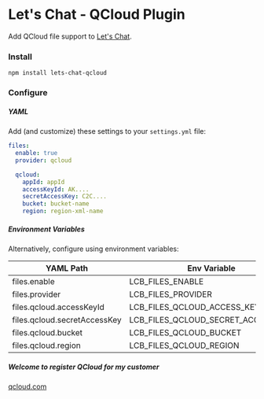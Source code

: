 # Let's Chat - QCloud Plugin

Add QCloud file support to [Let's Chat](http://sdelements.github.io/lets-chat/).

### Install

```
npm install lets-chat-qcloud
```

### Configure

##### YAML

Add (and customize) these settings to your ```settings.yml``` file:

```yml
files:
  enable: true
  provider: qcloud

  qcloud:
    appId: appId
    accessKeyId: AK....
    secretAccessKey: C2C....
    bucket: bucket-name
    region: region-xml-name

```

##### Environment Variables

Alternatively, configure using environment variables:

| YAML Path | Env Variable |
|-----------|--------------|
| files.enable | LCB_FILES_ENABLE |
| files.provider | LCB_FILES_PROVIDER |
| files.qcloud.accessKeyId | LCB_FILES_QCLOUD_ACCESS_KEY_ID |
| files.qcloud.secretAccessKey | LCB_FILES_QCLOUD_SECRET_ACCESS_KEY |
| files.qcloud.bucket | LCB_FILES_QCLOUD_BUCKET |
| files.qcloud.region | LCB_FILES_QCLOUD_REGION |



##### Welcome to register QCloud for my customer

[qcloud.com](https://partners.cloud.tencent.com/invitation/1000011929795994fcc1b6900)

